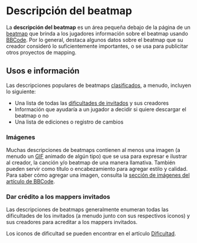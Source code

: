 # Descripción del beatmap

La **descripción del beatmap** es un área pequeña debajo de la página de un [beatmap](/wiki/Beatmap) que brinda a los jugadores información sobre el beatmap usando [BBCode](/wiki/BBCode). Por lo general, destaca algunos datos sobre el beatmap que su creador consideró lo suficientemente importantes, o se usa para publicitar otros proyectos de mapping.

## Usos e información

Las descripciones populares de beatmaps [clasificados](/wiki/Beatmap/Category#clasificados), a menudo, incluyen lo siguiente:

- Una lista de todas las [dificultades de invitados](/wiki/Beatmap/Guest_difficulty) y sus creadores
- Información que ayudaría a un jugador a decidir si quiere descargar el beatmap o no
- Una lista de ediciones o registro de cambios

### Imágenes

Muchas descripciones de beatmaps contienen al menos una imagen (a menudo un [GIF](https://es.wikipedia.org/wiki/Graphics_Interchange_Format) animado de algún tipo) que se usa para expresar e ilustrar al creador, la canción y/o beatmap de una manera llamativa. También pueden servir como título o encabezamiento para agregar estilo y calidad. Para saber cómo agregar una imagen, consulta la [sección de imágenes del artículo de BBCode](/wiki/BBCode#imágenes).

### Dar crédito a los mappers invitados

Las descripciones de beatmaps generalmente enumeran todas las dificultades de los invitados (a menudo junto con sus respectivos iconos) y sus creadores para acreditar a los mappers invitados.

Los iconos de dificultad se pueden encontrar en el artículo [Dificultad](/wiki/Beatmap/Difficulty).
